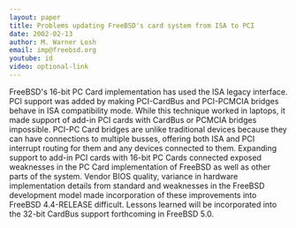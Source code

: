 ```yaml
---
layout: paper
title: Problems updating FreeBSD's card system from ISA to PCI
date: 2002-02-13
author: M. Warner Losh
email: imp@freebsd.org
youtube: id
video: optional-link
---
```

FreeBSD's 16-bit PC Card implementation has used the ISA legacy interface. PCI support was added by making PCI-CardBus and PCI-PCMCIA bridges behave in ISA compatibility mode. While this technique worked in laptops, it made support of add-in PCI cards with CardBus or PCMCIA bridges impossible. PCI-PC Card bridges are unlike traditional devices because they can have connections to multiple busses, offering both ISA and PCI interrupt routing for them and any devices connected to them. Expanding support to add-in PCI cards with 16-bit PC Cards connected exposed weaknesses in the PC Card implementation of FreeBSD as well as other parts of the system. Vendor BIOS quality, variance in hardware implementation details from standard and weaknesses in the FreeBSD development model made incorporation of these improvements into FreeBSD 4.4-RELEASE difficult. Lessons learned will be incorporated into the 32-bit CardBus support forthcoming in FreeBSD 5.0. 
